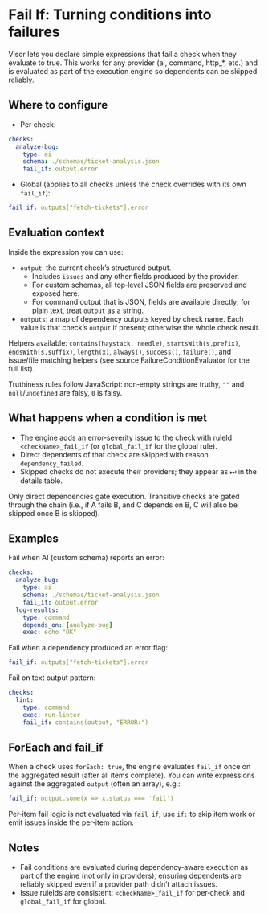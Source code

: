 # Fail If: Turning conditions into failures

Visor lets you declare simple expressions that fail a check when they evaluate to true. This works for any provider (ai, command, http_*, etc.) and is evaluated as part of the execution engine so dependents can be skipped reliably.

## Where to configure

- Per check:

```yaml
checks:
  analyze-bug:
    type: ai
    schema: ./schemas/ticket-analysis.json
    fail_if: output.error
```

- Global (applies to all checks unless the check overrides with its own `fail_if`):

```yaml
fail_if: outputs["fetch-tickets"].error
```

## Evaluation context

Inside the expression you can use:

- `output`: the current check’s structured output.
  - Includes `issues` and any other fields produced by the provider.
  - For custom schemas, all top‑level JSON fields are preserved and exposed here.
  - For command output that is JSON, fields are available directly; for plain text, treat `output` as a string.
- `outputs`: a map of dependency outputs keyed by check name. Each value is that check’s `output` if present; otherwise the whole check result.

Helpers available: `contains(haystack, needle)`, `startsWith(s,prefix)`, `endsWith(s,suffix)`, `length(x)`, `always()`, `success()`, `failure()`, and issue/file matching helpers (see source FailureConditionEvaluator for the full list).

Truthiness rules follow JavaScript: non‑empty strings are truthy, `""` and `null`/`undefined` are falsy, `0` is falsy.

## What happens when a condition is met

- The engine adds an error‑severity issue to the check with ruleId `<checkName>_fail_if` (or `global_fail_if` for the global rule).
- Direct dependents of that check are skipped with reason `dependency_failed`.
- Skipped checks do not execute their providers; they appear as ⏭ in the details table.

Only direct dependencies gate execution. Transitive checks are gated through the chain (i.e., if A fails B, and C depends on B, C will also be skipped once B is skipped).

## Examples

Fail when AI (custom schema) reports an error:

```yaml
checks:
  analyze-bug:
    type: ai
    schema: ./schemas/ticket-analysis.json
    fail_if: output.error
  log-results:
    type: command
    depends_on: [analyze-bug]
    exec: echo "OK"
```

Fail when a dependency produced an error flag:

```yaml
fail_if: outputs["fetch-tickets"].error
```

Fail on text output pattern:

```yaml
checks:
  lint:
    type: command
    exec: run-linter
    fail_if: contains(output, "ERROR:")
```

## ForEach and fail_if

When a check uses `forEach: true`, the engine evaluates `fail_if` once on the aggregated result (after all items complete). You can write expressions against the aggregated `output` (often an array), e.g.:

```yaml
fail_if: output.some(x => x.status === 'fail')
```

Per‑item fail logic is not evaluated via `fail_if`; use `if:` to skip item work or emit issues inside the per‑item action.

## Notes

- Fail conditions are evaluated during dependency‑aware execution as part of the engine (not only in providers), ensuring dependents are reliably skipped even if a provider path didn’t attach issues.
- Issue ruleIds are consistent: `<checkName>_fail_if` for per‑check and `global_fail_if` for global.

